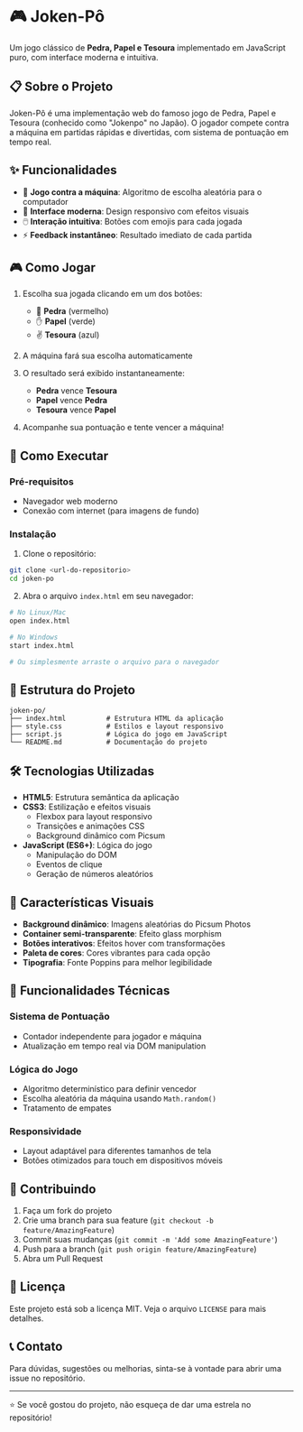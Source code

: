 # 🎮 Joken-Pô

Um jogo clássico de **Pedra, Papel e Tesoura** implementado em JavaScript puro, com interface moderna e intuitiva.

## 📋 Sobre o Projeto

Joken-Pô é uma implementação web do famoso jogo de Pedra, Papel e Tesoura (conhecido como "Jokenpo" no Japão). O jogador compete contra a máquina em partidas rápidas e divertidas, com sistema de pontuação em tempo real.

## ✨ Funcionalidades

- 🎯 **Jogo contra a máquina**: Algoritmo de escolha aleatória para o computador
- 🎨 **Interface moderna**: Design responsivo com efeitos visuais
- 🖱️ **Interação intuitiva**: Botões com emojis para cada jogada
- ⚡ **Feedback instantâneo**: Resultado imediato de cada partida

## 🎮 Como Jogar

1. Escolha sua jogada clicando em um dos botões:
   - 👊 **Pedra** (vermelho)
   - ✋ **Papel** (verde)  
   - ✌️ **Tesoura** (azul)

2. A máquina fará sua escolha automaticamente

3. O resultado será exibido instantaneamente:
   - **Pedra** vence **Tesoura**
   - **Papel** vence **Pedra**
   - **Tesoura** vence **Papel**

4. Acompanhe sua pontuação e tente vencer a máquina!

## 🚀 Como Executar

### Pré-requisitos
- Navegador web moderno
- Conexão com internet (para imagens de fundo)

### Instalação
1. Clone o repositório:
```bash
git clone <url-do-repositorio>
cd joken-po
```

2. Abra o arquivo `index.html` em seu navegador:
```bash
# No Linux/Mac
open index.html

# No Windows
start index.html

# Ou simplesmente arraste o arquivo para o navegador
```

## 📁 Estrutura do Projeto

```
joken-po/
├── index.html          # Estrutura HTML da aplicação
├── style.css           # Estilos e layout responsivo
├── script.js           # Lógica do jogo em JavaScript
└── README.md           # Documentação do projeto
```

## 🛠️ Tecnologias Utilizadas

- **HTML5**: Estrutura semântica da aplicação
- **CSS3**: Estilização e efeitos visuais
  - Flexbox para layout responsivo
  - Transições e animações CSS
  - Background dinâmico com Picsum
- **JavaScript (ES6+)**: Lógica do jogo
  - Manipulação do DOM
  - Eventos de clique
  - Geração de números aleatórios

## 🎨 Características Visuais

- **Background dinâmico**: Imagens aleatórias do Picsum Photos
- **Container semi-transparente**: Efeito glass morphism
- **Botões interativos**: Efeitos hover com transformações
- **Paleta de cores**: Cores vibrantes para cada opção
- **Tipografia**: Fonte Poppins para melhor legibilidade

## 🔧 Funcionalidades Técnicas

### Sistema de Pontuação
- Contador independente para jogador e máquina
- Atualização em tempo real via DOM manipulation

### Lógica do Jogo
- Algoritmo determinístico para definir vencedor
- Escolha aleatória da máquina usando `Math.random()`
- Tratamento de empates

### Responsividade
- Layout adaptável para diferentes tamanhos de tela
- Botões otimizados para touch em dispositivos móveis

## 🤝 Contribuindo

1. Faça um fork do projeto
2. Crie uma branch para sua feature (`git checkout -b feature/AmazingFeature`)
3. Commit suas mudanças (`git commit -m 'Add some AmazingFeature'`)
4. Push para a branch (`git push origin feature/AmazingFeature`)
5. Abra um Pull Request

## 📄 Licença

Este projeto está sob a licença MIT. Veja o arquivo `LICENSE` para mais detalhes.

## 📞 Contato

Para dúvidas, sugestões ou melhorias, sinta-se à vontade para abrir uma issue no repositório.

---

⭐ Se você gostou do projeto, não esqueça de dar uma estrela no repositório! 